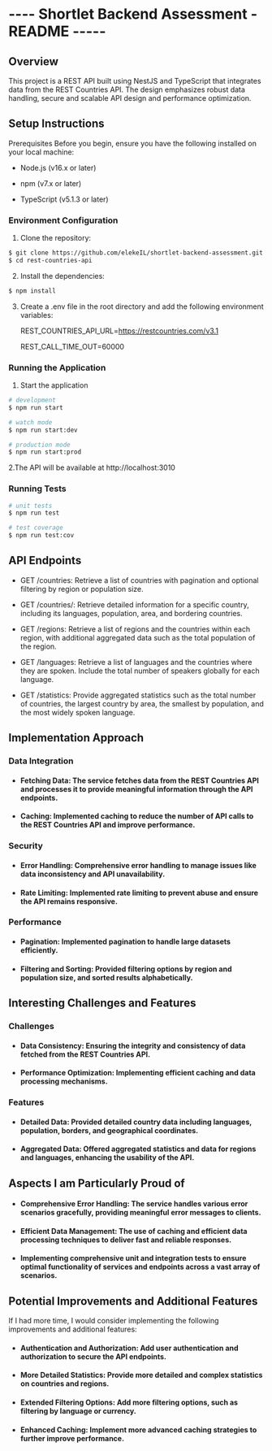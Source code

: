 # ---- Shortlet Backend Assessment - README -----

## Overview
This project is a REST API built using NestJS and TypeScript that integrates data from the REST Countries API. The design emphasizes robust data handling, secure and scalable API design and performance optimization.


## Setup Instructions
Prerequisites
Before you begin, ensure you have the following installed on your local machine:

- Node.js (v16.x or later)

- npm (v7.x or later)

- TypeScript (v5.1.3 or later)


### Environment Configuration

1. Clone the repository:

```bash
$ git clone https://github.com/elekeIL/shortlet-backend-assessment.git
$ cd rest-countries-api
```
2. Install the dependencies:

 ```bash
$ npm install
```

3. Create a .env file in the root directory and add the following environment variables:

   REST_COUNTRIES_API_URL=https://restcountries.com/v3.1

   REST_CALL_TIME_OUT=60000



### Running the Application

1. Start the application
```bash
# development
$ npm run start

# watch mode
$ npm run start:dev

# production mode
$ npm run start:prod
```
2.The API will be available at http://localhost:3010

### Running Tests

```bash
# unit tests
$ npm run test

# test coverage
$ npm run test:cov
```

## API Endpoints


- GET /countries: Retrieve a list of countries with pagination and optional filtering by region or population size.

- GET /countries/: Retrieve detailed information for a specific country, including its languages, population, area, and bordering countries.

- GET /regions: Retrieve a list of regions and the countries within each region, with additional aggregated data such as the total population of the region.

- GET /languages: Retrieve a list of languages and the countries where they are spoken. Include the total number of speakers globally for each language.

- GET /statistics: Provide aggregated statistics such as the total number of countries, the largest country by area, the smallest by population, and the most widely spoken language.

## Implementation Approach

### Data Integration
- #### Fetching Data: The service fetches data from the REST Countries API and processes it to provide meaningful information through the API endpoints.
- #### Caching: Implemented caching to reduce the number of API calls to the REST Countries API and improve performance.
### Security
- #### Error Handling: Comprehensive error handling to manage issues like data inconsistency and API unavailability.
- #### Rate Limiting: Implemented rate limiting to prevent abuse and ensure the API remains responsive.

### Performance
- #### Pagination: Implemented pagination to handle large datasets efficiently.
- #### Filtering and Sorting: Provided filtering options by region and population size, and sorted results alphabetically.

## Interesting Challenges and Features

### Challenges
- #### Data Consistency: Ensuring the integrity and consistency of data fetched from the REST Countries API.
- #### Performance Optimization: Implementing efficient caching and data processing mechanisms.

### Features
- #### Detailed Data: Provided detailed country data including languages, population, borders, and geographical coordinates.
- #### Aggregated Data: Offered aggregated statistics and data for regions and languages, enhancing the usability of the API.

## Aspects I am Particularly Proud of
- #### Comprehensive Error Handling: The service handles various error scenarios gracefully, providing meaningful error messages to clients.
- #### Efficient Data Management: The use of caching and efficient data processing techniques to deliver fast and reliable responses.
- #### Implementing comprehensive unit and integration tests to ensure optimal functionality of services and endpoints across a vast array of scenarios.


## Potential Improvements and Additional Features
If I had more time, I would consider implementing the following improvements and additional features:

- #### Authentication and Authorization: Add user authentication and authorization to secure the API endpoints.
- #### More Detailed Statistics: Provide more detailed and complex statistics on countries and regions.
- #### Extended Filtering Options: Add more filtering options, such as filtering by language or currency.
- #### Enhanced Caching: Implement more advanced caching strategies to further improve performance.
